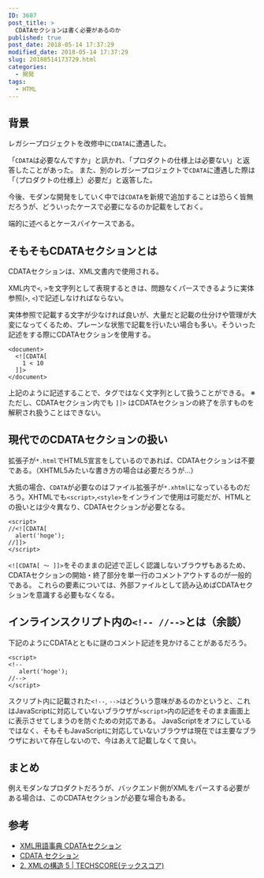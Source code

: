 ```yaml
---
ID: 3607
post_title: >
  CDATAセクションは書く必要があるのか
published: true
post_date: 2018-05-14 17:37:29
modified_date: 2018-05-14 17:37:29
slug: 20180514173729.html
categories:
  - 開発
tags:
  - HTML
---
```

## 背景

レガシープロジェクトを改修中に`CDATA`に遭遇した。

「`CDATA`は必要なんですか」と訊かれ、「プロダクトの仕様上は必要ない」と返答したことがあった。
また、別のレガシープロジェクトで`CDATA`に遭遇した際は「（プロダクトの仕様上）必要だ」と返答した。

今後、モダンな開発をしていく中では`CDATA`を新規で追加することは恐らく皆無だろうが、どういったケースで必要になるのか記載をしておく。

端的に述べるとケースバイケースである。

<!--more-->

## そもそもCDATAセクションとは
CDATAセクションは、XML文書内で使用される。

XML内で`<`, `>`を文字列として表現するときは、問題なくパースできるように実体参照(`>`, `<`)で記述しなければならない。

実体参照で記載する文字が少なければ良いが、大量だと記載の仕分けや管理が大変になってくるため、プレーンな状態で記載を行いたい場合も多い。そういった記述をする際にCDATAセクションを使用する。

```language-html
<document>
  <![CDATA[
    1 < 10
  ]]>
</document>
```

上記のように記述することで、タグではなく文字列として扱うことができる。
※ ただし、CDATAセクション内でも `]]>` はCDATAセクションの終了を示すものを解釈され扱うことはできない。


## 現代でのCDATAセクションの扱い
拡張子が`*.html`でHTML5宣言をしているのであれば、CDATAセクションは不要である。（XHTML5みたいな書き方の場合は必要だろうが…）

大抵の場合、`CDATA`が必要なのはファイル拡張子が`*.xhtml`になっているものだろう。XHTMLでも`<script>`,`<style>`をインラインで使用は可能だが、HTMLとの扱いとは少々異なり、CDATAセクションが必要となる。

```language-html
<script>
//<![CDATA[
  alert('hoge');
//]]>
</script>
```

`<![CDATA[ 〜 ]]>`をそのままの記述で正しく認識しないブラウザもあるため、CDATAセクションの開始・終了部分を単一行のコメントアウトするのが一般的である。
これらの要素については、外部ファイルとして読み込めばCDATAセクションを意識する必要もなくなる。

## インラインスクリプト内の`<!-- //-->`とは（余談）
下記のようにCDATAとともに謎のコメント記述を見かけることがあるだろう。

```language-html
<script>
<!--
   alert('hoge');
//-->
</script>
```

スクリプト内に記載された`<!--`, `-->`はどういう意味があるのかというと、これはJavaScriptに対応していないブラウザが`<script>`内の記述をそのまま画面上に表示させてしまうのを防ぐための対応である。
JavaScriptをオフにしているではなく、そもそもJavaScriptに対応していないブラウザは現在では主要なブラウザにおいて存在しないので、今はあえて記載しなくて良い。

## まとめ
例えモダンなプロダクトだろうが、バックエンド側がXMLをパースする必要がある場合は、このCDATAセクションが必要な場合もある。


## 参考

- [XML用語事典 CDATAセクション](http://www.atmarkit.co.jp/aig/01xml/cdata.html)
- [CDATA セクション](http://wisdom.sakura.ne.jp/web/xml/xml/xml7.html)
- [2. XMLの構造 5 | TECHSCORE(テックスコア)](http://www.techscore.com/tech/XML/Basic/Basic2/2_3-2.html/)